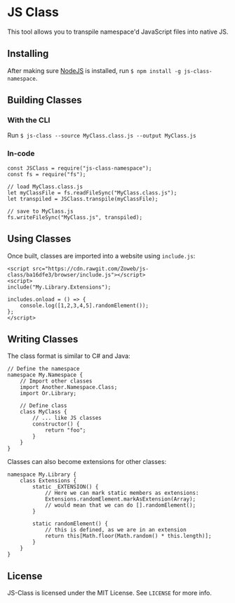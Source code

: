 # JS Class

This tool allows you to transpile namespace'd JavaScript files into native JS.

## Installing
After making sure [NodeJS](https://nodejs.org "NodeJS") is installed, run `$ npm install -g js-class-namespace`.

## Building Classes
### With the CLI
Run `$ js-class --source MyClass.class.js --output MyClass.js`

### In-code

```
const JSClass = require("js-class-namespace");
const fs = require("fs");

// load MyClass.class.js
let myClassFile = fs.readFileSync("MyClass.class.js");
let transpiled = JSClass.transpile(myClassFile);

// save to MyClass.js
fs.writeFileSync("MyClass.js", transpiled);
```

## Using Classes
Once built, classes are imported into a website using `include.js`:

```
<script src="https://cdn.rawgit.com/Zoweb/js-class/ba16dfe3/browser/include.js"></script>
<script>
include("My.Library.Extensions");

includes.onload = () => {
    console.log([1,2,3,4,5].randomElement());
};
</script>
```

## Writing Classes
The class format is similar to C# and Java:

```
// Define the namespace
namespace My.Namespace {
    // Import other classes
    import Another.Namespace.Class;
    import Or.Library;

    // Define class
    class MyClass {
        // ... like JS classes
        constructor() {
            return "foo";
        }
    }
}
```

Classes can also become extensions for other classes:

```
namespace My.Library {
    class Extensions {
        static _EXTENSION() {
            // Here we can mark static members as extensions:
            Extensions.randomElement.markAsExtension(Array);
            // would mean that we can do [].randomElement();
        }

        static randomElement() {
            // this is defined, as we are in an extension
            return this[Math.floor(Math.random() * this.length)];
        }
    }
}
```

## License
JS-Class is licensed under the MIT License. See `LICENSE` for more info.